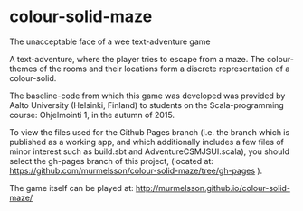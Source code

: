 # colour-solid-maze
The unacceptable face of a wee text-adventure game

A text-adventure, where the player tries to escape from a maze. The colour-themes of the rooms and their locations form a discrete representation of a colour-solid.

The baseline-code from which this game was developed was provided by Aalto University (Helsinki, Finland) to students on the Scala-programming course: Ohjelmointi 1, in the autumn of 2015.

To view the files used for the Github Pages branch (i.e. the branch which is published as a working app, and which additionally includes a few files of minor interest such as build.sbt and AdventureCSMJSUI.scala), you should select the gh-pages branch of this project, (located at: https://github.com/murmelsson/colour-solid-maze/tree/gh-pages ).

The game itself can be played at: http://murmelsson.github.io/colour-solid-maze/
